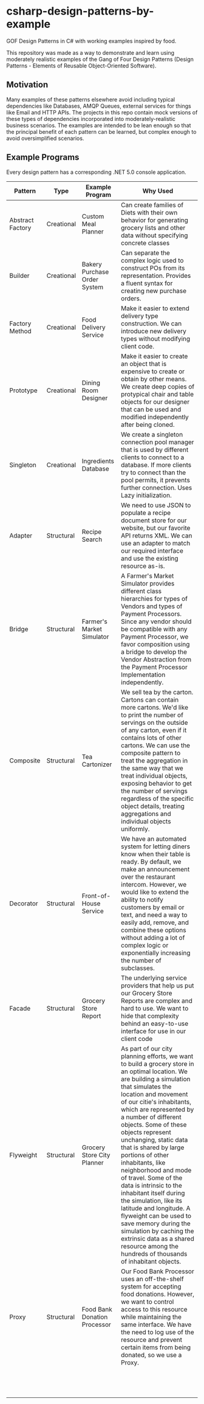 # csharp-design-patterns-by-example

GOF Design Patterns in C# with working examples inspired by food.

This repository was made as a way to demonstrate and learn using moderately realistic examples of the Gang of Four Design Patterns (Design Patterns - Elements of Reusable Object-Oriented Software).

## Motivation

Many examples of these patterns elsewhere avoid including typical dependencies like Databases, AMQP Queues, external services for things like Email and HTTP APIs.  The projects in this repo contain mock versions of these types of dependencies incorporated into moderately-realistic business scenarios.  The examples are intended to be lean enough so that the principal benefit of each pattern can be learned, but complex enough to avoid oversimplified scenarios.

## Example Programs

Every design pattern has a corresponding .NET 5.0 console application.

| Pattern  | Type  | Example Program  | Why Used  |
|---|---|---|---|
| Abstract Factory  | Creational  | Custom Meal Planner  | Can create families of Diets with their own behavior for generating grocery lists and other data without specifying concrete classes  |
| Builder  | Creational  | Bakery Purchase Order System  | Can separate the complex logic used to construct POs from its representation. Provides a fluent syntax for creating new purchase orders.  |
| Factory Method  | Creational  | Food Delivery Service  | Make it easier to extend delivery type construction. We can introduce new delivery types without modifying client code.  |
| Prototype  | Creational  | Dining Room Designer  | Make it easier to create an object that is expensive to create or obtain by other means.  We create deep copies of protypical chair and table objects for our designer that can be used and modified independently after being cloned.  |
| Singleton  | Creational  | Ingredients Database  | We create a singleton connection pool manager that is used by different clients to connect to a database.  If more clients try to connect than the pool permits, it prevents further connection.  Uses Lazy initialization.  |
| Adapter  | Structural  | Recipe Search  | We need to use JSON to populate a recipe document store for our website, but our favorite API returns XML.  We can use an adapter to match our required interface and use the existing resource as-is.  |
| Bridge  | Structural   | Farmer's Market Simulator  | A Farmer's Market Simulator provides different class hierarchies for types of Vendors and types of Payment Processors.  Since any vendor should be compatible with any Payment Processor, we favor composition using a bridge to develop the Vendor Abstraction from the Payment Processor Implementation independently.  |
| Composite  | Structural   | Tea Cartonizer  | We sell tea by the carton.  Cartons can contain more cartons.  We'd like to print the number of servings on the outside of any carton, even if it contains lots of other cartons.  We can use the composite pattern to treat the aggregation in the same way that we treat individual objects, exposing behavior to get the number of servings regardless of the specific object details, treating aggregations and individual objects uniformly.  |
| Decorator  | Structural  | Front-of-House Service  | We have an automated system for letting diners know when their table is ready.  By default, we make an announcement over the restaurant intercom.  However, we would like to extend the ability to notify customers by email or text, and need a way to easily add, remove, and combine these options without adding a lot of complex logic or exponentially increasing the number of subclasses. |
| Facade  | Structural  | Grocery Store Report  | The underlying service providers that help us put our Grocery Store Reports are complex and hard to use.  We want to hide that complexity behind an easy-to-use interface for use in our client code |
| Flyweight  | Structural  | Grocery Store City Planner  | As part of our city planning efforts, we want to build a grocery store in an optimal location. We are building a simulation that simulates the location and movement of our citie's inhabitants, which are represented by a number of different objects.  Some of these objects represent unchanging, static data that is shared by large portions of other inhabitants, like neighborhood and mode of travel. Some of the data is intrinsic to the inhabitant itself during the simulation, like its latitude and longitude.  A flyweight can be used to save memory during the simulation by caching the extrinsic data as a shared resource among the hundreds of thousands of inhabitant objects. |
| Proxy  | Structural  | Food Bank Donation Processor | Our Food Bank Processor uses an off-the-shelf system for accepting food donations.  However, we want to control access to this resource while maintaining the same interface.  We have the need to log use of the resource and prevent certain items from being donated, so we use a Proxy.  |
|   |   |   |   |
|   |   |   |   |
|   |   |   |   |
|   |   |   |   |
|   |   |   |   |
|   |   |   |   |
|   |   |   |   |
|   |   |   |   |
|   |   |   |   |
|   |   |   |   |
|   |   |   |   |
|   |   |   |   |
|   |   |   |   |
